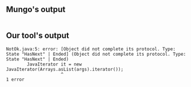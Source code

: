 ## Mungo's output

```
```

## Our tool's output

```
NotOk.java:5: error: [Object did not complete its protocol. Type: State "HasNext" | Ended] (Object did not complete its protocol. Type: State "HasNext" | Ended)
		JavaIterator it = new JavaIterator(Arrays.asList(args).iterator());
		             ^
1 error```
